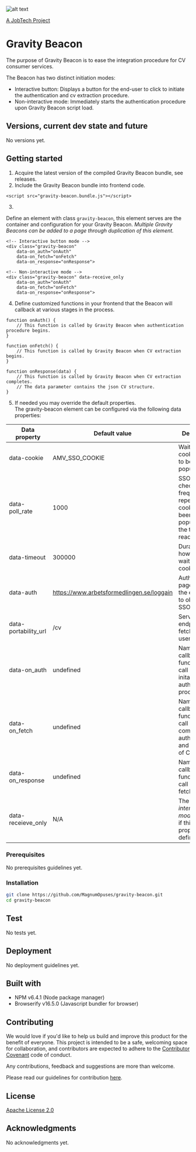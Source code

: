 ![alt text][logo]

[logo]: https://github.com/MagnumOpuses/project-meta/blob/master/img/jobtechdev_black.png "JobTech dev logo"
[A JobTech Project](https://www.jobtechdev.se)

# Gravity Beacon

The purpose of Gravity Beacon is to ease the integration procedure for CV consumer services.

The Beacon has two distinct initiation modes:
* Interactive button: Displays a button for the end-user to click to initiate the authentication and cv extraction procedure.
* Non-interactive mode: Immediately starts the authentication procedure upon Gravity Beacon script load.

## Versions, current dev state and future

No versions yet.

## Getting started

1. Acquire the latest version of the compiled Gravity Beacon bundle, see releases.
2. Include the Gravity Beacon bundle into frontend code.
```
<script src="gravity-beacon.bundle.js"></script>
```
3. 
Define an element with class `gravity-beacon`, this element serves are the container and configuration for your Gravity Beacon.
_Multiple Gravity Beacons can be added to a page through duplication of this element._
```
<!-- Interactive button mode -->
<div class="gravity-beacon"
    data-on_auth="onAuth"
    data-on_fetch="onFetch"
    data-on_response="onResponse">

<!-- Non-interactive mode -->
<div class="gravity-beacon" data-receive_only
    data-on_auth="onAuth"
    data-on_fetch="onFetch"
    data-on_response="onResponse">
```
4. Define customized functions in your frontend that the Beacon will callback at various stages in the process.
```
function onAuth() {
    // This function is called by Gravity Beacon when authentication procedure begins.
}

function onFetch() {
    // This function is called by Gravity Beacon when CV extraction begins.
}

function onResponse(data) {
    // This function is called by Gravity Beacon when CV extraction completes.
    // The data parameter contains the json CV structure.
}
```
5. If needed you may override the default properties.  
The gravity-beacon element can be configured via the following data properties:

| Data property        | Default value                             | Description                                                                                    |
| -------------------- | ----------------------------------------- | ---------------------------------------------------------------------------------------------- |
| data-cookie          | AMV_SSO_COOKIE                            | Waits for this cookie name to be populated.                                                    |
| data-poll_rate       | 1000                                      | SSO cookie checking frequency, repeats until cookie has been populated or the timeout reached. |
| data-timeout         | 300000                                    | Duration of how long to wait for SSO cookie.                                                   |
| data-auth            | https://www.arbetsformedlingen.se/loggain | Authentication page url for the end-user to obtain their SSO cookie.                           |
| data-portability_url | /cv                                       | Service endpoint to fetch end-user CV from.                                                    |
| data-on_auth         | undefined                                 | Name of callback function to call upon initation of authentication procedure.                  |
| data-on_fetch        | undefined                                 | Name of callback function to call upon completed authentication and fetching of CV begins.     |
| data-on_response     | undefined                                 | Name of callback function to call upon fetched CV.                                             |
| data-receieve_only   | N/A                                       | The _Non-interactive mode_ is used if this data property is defined.                           |

### Prerequisites

No prerequisites guidelines yet.

### Installation

```bash
git clone https://github.com/MagnumOpuses/gravity-beacon.git
cd gravity-beacon
```

## Test

No tests yet.

## Deployment

No deployment guidelines yet.

## Built with

- NPM v6.4.1 (Node package manager)
- Browserify v16.5.0 (Javascript bundler for browser)

## Contributing

We would love if you'd like to help us build and improve this product for the benefit of everyone. This project is intended to be a safe, welcoming space for collaboration, and contributors are expected to adhere to the [Contributor Covenant](http://contributor-covenant.org/) code of conduct.

Any contributions, feedback and suggestions are more than welcome.

Please read our guidelines for contribution [here](CONTRIBUTING_TEMPLATE.md).

## License

[Apache License 2.0](LICENSE.md)

## Acknowledgments

No acknowledgments yet.
